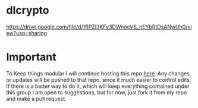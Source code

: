 # dlcrypto
https://drive.google.com/file/d/1fIPZi3KFv3DWnocVS_nEYbRtDsANwUh0/view?usp=sharing

# Important
To Keep things modular I will continue hosting this repo [here](https://github.com/GrilledChickenThighs/dlcrypto). Any changes or updates will be pushed to that repo, since it much easier to control edits. If there is a better way to do it, which will keep everything contained under this group I am open to suggestions, but for now, just fork it from my repo and make a pull request.
